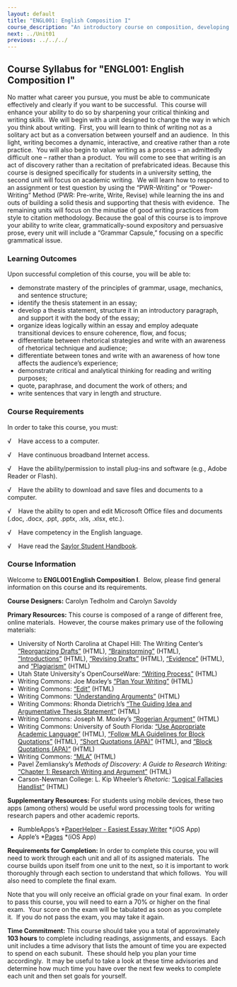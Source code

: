 ```yaml
---
layout: default
title: "ENGL001: English Composition I"
course_description: "An introductory course on composition, developing the ability to write clear, grammatically-sound expository and persuasive prose pieces."
next: ../Unit01
previous: ../../../
---
```

Course Syllabus for "ENGL001: English Composition I"
----------------------------------------------------

No matter what career you pursue, you must be able to communicate
effectively and clearly if you want to be successful.  This course will
enhance your ability to do so by sharpening your critical thinking and
writing skills.  We will begin with a unit designed to change the way in
which you think about writing.  First, you will learn to think of
writing not as a solitary act but as a conversation between yourself and
an audience.  In this light, writing becomes a dynamic, interactive, and
creative rather than a rote practice.  You will also begin to value
writing as a process – an admittedly difficult one – rather than a
product.  You will come to see that writing is an act of discovery
rather than a recitation of prefabricated ideas. Because this course is
designed specifically for students in a university setting, the second
unit will focus on academic writing.  We will learn how to respond to an
assignment or test question by using the “PWR-Writing” or
“Power-Writing” Method (PWR: Pre-write, Write, Revise) while learning
the ins and outs of building a solid thesis and supporting that thesis
with evidence.  The remaining units will focus on the minutiae of good
writing practices from style to citation methodology. Because the goal
of this course is to improve your ability to write clear,
grammatically-sound expository and persuasive prose, every unit will
include a “Grammar Capsule,” focusing on a specific grammatical issue.

### Learning Outcomes

Upon successful completion of this course, you will be able to:

-   demonstrate mastery of the principles of grammar, usage, mechanics,
    and sentence structure;
-   identify the thesis statement in an essay;
-   develop a thesis statement, structure it in an introductory
    paragraph, and support it with the body of the essay;
-   organize ideas logically within an essay and employ adequate
    transitional devices to ensure coherence, flow, and focus;
-   differentiate between rhetorical strategies and write with an
    awareness of rhetorical technique and audience;
-   differentiate between tones and write with an awareness of how tone
    affects the audience’s experience;
-   demonstrate critical and analytical thinking for reading and writing
    purposes;
-   quote, paraphrase, and document the work of others; and
-   write sentences that vary in length and structure.

### Course Requirements

In order to take this course, you must:  
  
 √    Have access to a computer.  
  
 √    Have continuous broadband Internet access.  
  
 √    Have the ability/permission to install plug-ins and software
(e.g., Adobe Reader or Flash).  
  
 √    Have the ability to download and save files and documents to a
computer.  
  
 √    Have the ability to open and edit Microsoft Office files and
documents (.doc, .docx, .ppt, .pptx, .xls, .xlsx, etc.).  
  
 √    Have competency in the English language.  
  
 √    Have read the [Saylor Student
Handbook](http://www.saylor.org/site/wp-content/uploads/2012/05/Saylor-StudentHandbook.pdf).

### Course Information

Welcome to **ENGL001 English Composition I**.  Below, please find
general information on this course and its requirements.  
  
 **Course Designers:** Carolyn Tedholm and Carolyn Savoldy  
  
 **Primary Resources:** This course is composed of a range of different
free, online materials.  However, the course makes primary use of the
following materials:  

-   University of North Carolina at Chapel Hill: The Writing Center’s
    [“Reorganizing
    Drafts”](http://writingcenter.unc.edu/handouts/reorganizing-drafts/) (HTML),
    [“Brainstorming”](http://writingcenter.unc.edu/handouts/brainstorming/) (HTML),
    [“Introductions”](http://writingcenter.unc.edu/handouts/introductions/) (HTML),
    [“Revising
    Drafts”](http://writingcenter.unc.edu/handouts/revising-drafts/) (HTML),
    [“Evidence”](http://writingcenter.unc.edu/handouts/evidence/) (HTML),
    and
    [“Plagiarism”](http://writingcenter.unc.edu/handouts/plagiarism/) (HTML)
-   Utah State University's OpenCourseWare: [“Writing
    Process”](http://ocw.usu.edu/English/introduction-to-writing-academic-prose/writing-process.html) (HTML)
-   Writing Commons: Joe Moxley’s [“Plan Your
    Writing”](http://writingcommons.org/process/develop-effective-writing-habits/adopt-effective-writing-habits/725-plan-your-writing-) (HTML)
-   Writing Commons:
    [“Edit”](http://writingcommons.org/process/edit) (HTML)
-   Writing Commons: [“Understanding
    Arguments”](http://writingcommons.org/information-literacy/understanding-arguments) (HTML)
-   Writing Commons: Rhonda Dietrich’s [“The Guiding Idea and
    Argumentative Thesis
    Statement”](http://writingcommons.org/information-literacy/understanding-arguments/the-guiding-idea-and-argumentative-thesis-statement) (HTML)
-   Writing Commons: Joseph M. Moxley’s [“Rogerian
    Argument”](http://writingcommons.org/genres/academic-writing/rogerian-argument) (HTML)
-   Writing Commons: University of South Florida: [“Use Appropriate
    Academic
    Language”](http://writingcommons.org/stylecc/word-choice/661-use-appropriate-academic-language) (HTML), [“Follow
    MLA Guidelines for Block
    Quotations](http://writingcommons.org/format/mla/621-follow-mla-guidelines-for-block-quotations)[”](http://writingcommons.org/format/mla/621-follow-mla-guidelines-for-block-quotations) (HTML), [“Short
    Quotations
    (APA)”](http://writingcommons.org/format/apa/679-short-quotations-apa) (HTML),
    and [“Block Quotations
    (APA)”](http://writingcommons.org/format/apa/675-block-quotations-apa) (HTML)
-   Writing Commons:
    [“MLA”](http://writingcommons.org/process/format/formatting-styles/mla-formatting) (HTML)
-   Pavel Zemliansky’s *Methods of Discovery: A Guide to Research
    Writing:* [“Chapter 1: Research Writing and
    Argument”](http://methodsofdiscovery.net/?q=node/5) (HTML)
-   Carson-Newman College: L. Kip Wheeler’s *Rhetoric:* [“Logical
    Fallacies
    Handlist”](http://web.cn.edu/kwheeler/fallacies_list.html) (HTML)

**Supplementary Resources:** For students using mobile devices, these
two apps (among others) would be useful word processing tools for
writing research papers and other academic reports.

-   RumbleApps’s *[PaperHelper - Easiest Essay
    Writer](https://itunes.apple.com/us/app/paperhelper-easiest-essay/id417344306?mt=8) *(iOS
    App)
-   Apple’s
    *[Pages](https://itunes.apple.com/us/app/pages/id361309726?mt=8) *(iOS
    App)

**Requirements for Completion:** In order to complete this course, you
will need to work through each unit and all of its assigned materials. 
The course builds upon itself from one unit to the next, so it is
important to work thoroughly through each section to understand that
which follows.  You will also need to complete the final exam.  
  
 Note that you will only receive an official grade on your final exam. 
In order to pass this course, you will need to earn a 70% or higher on
the final exam.  Your score on the exam will be tabulated as soon as you
complete it.  If you do not pass the exam, you may take it again.  
  
 **Time Commitment:** This course should take you a total of
approximately **103 hours** to complete including readings, assignments,
and essays.  Each unit includes a time advisory that lists the amount of
time you are expected to spend on each subunit.  These should help you
plan your time accordingly.  It may be useful to take a look at these
time advisories and determine how much time you have over the next few
weeks to complete each unit and then set goals for yourself.  
  

